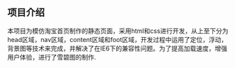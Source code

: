 ## 项目介绍
本项目为模仿淘宝首页制作的静态页面，采用html和css进行开发，从上至下分为head区域，nav区域，content区域和foot区域，开发过程中运用了定位，浮动，背景图等技术来完成，并解决了在IE6下的兼容性问题。为了提高加载速度，增强用户体验，进行了雪碧图的制作.
